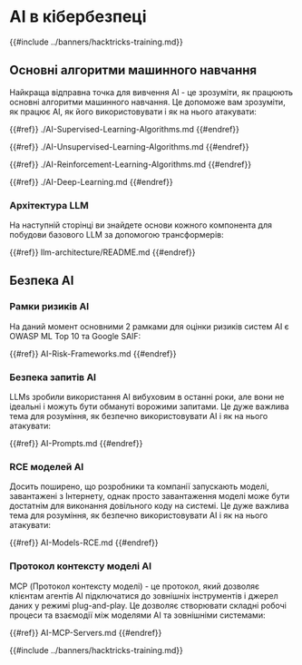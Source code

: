 # AI в кібербезпеці

{{#include ../banners/hacktricks-training.md}}

## Основні алгоритми машинного навчання

Найкраща відправна точка для вивчення AI - це зрозуміти, як працюють основні алгоритми машинного навчання. Це допоможе вам зрозуміти, як працює AI, як його використовувати і як на нього атакувати:

{{#ref}}
./AI-Supervised-Learning-Algorithms.md
{{#endref}}

{{#ref}}
./AI-Unsupervised-Learning-Algorithms.md
{{#endref}}

{{#ref}}
./AI-Reinforcement-Learning-Algorithms.md
{{#endref}}

{{#ref}}
./AI-Deep-Learning.md
{{#endref}}

### Архітектура LLM

На наступній сторінці ви знайдете основи кожного компонента для побудови базового LLM за допомогою трансформерів:

{{#ref}}
llm-architecture/README.md
{{#endref}}

## Безпека AI

### Рамки ризиків AI

На даний момент основними 2 рамками для оцінки ризиків систем AI є OWASP ML Top 10 та Google SAIF:

{{#ref}}
AI-Risk-Frameworks.md
{{#endref}}

### Безпека запитів AI

LLMs зробили використання AI вибуховим в останні роки, але вони не ідеальні і можуть бути обмануті ворожими запитами. Це дуже важлива тема для розуміння, як безпечно використовувати AI і як на нього атакувати:

{{#ref}}
AI-Prompts.md
{{#endref}}

### RCE моделей AI

Досить поширено, що розробники та компанії запускають моделі, завантажені з Інтернету, однак просто завантаження моделі може бути достатнім для виконання довільного коду на системі. Це дуже важлива тема для розуміння, як безпечно використовувати AI і як на нього атакувати:

{{#ref}}
AI-Models-RCE.md
{{#endref}}

### Протокол контексту моделі AI

MCP (Протокол контексту моделі) - це протокол, який дозволяє клієнтам агентів AI підключатися до зовнішніх інструментів і джерел даних у режимі plug-and-play. Це дозволяє створювати складні робочі процеси та взаємодії між моделями AI та зовнішніми системами:

{{#ref}}
AI-MCP-Servers.md
{{#endref}}

{{#include ../banners/hacktricks-training.md}}

